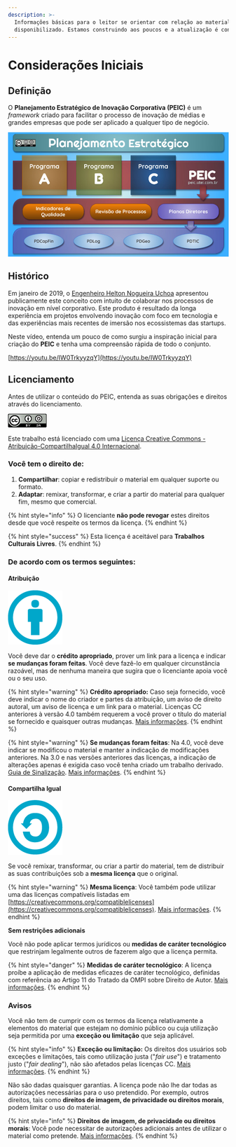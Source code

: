 ```yaml
---
description: >-
  Informações básicas para o leitor se orientar com relação ao material
  disponibilizado. Estamos construindo aos poucos e a atualização é contínua.
---
```


# Considerações Iniciais

## Definição

O **Planejamento Estratégico de Inovação Corporativa \(PEIC\)** é um _framework_ criado para facilitar o processo de inovação de médias e grandes empresas que pode ser aplicado a qualquer tipo de negócio.

![Vers&#xE3;o 1.00 do Infogr&#xE1;fico do PEIC](.gitbook/assets/2019-01-inovacao-apresentacao-do-peic-v01.jpg)

## Histórico

Em janeiro de 2019, o [Engenheiro Helton Nogueira Uchoa](http://helton.uchoa.com) apresentou publicamente este conceito com intuito de colaborar nos processos de inovação em nível corporativo. Este produto é resultado da longa experiência em projetos envolvendo inovação com foco em tecnologia e das experiências mais recentes de imersão nos ecossistemas das startups.

Neste vídeo, entenda um pouco de como surgiu a inspiração inicial para criação do **PEIC** e tenha uma compreensão rápida de todo o conjunto.

[https://youtu.be/IW0TrkyyzqY](https://youtu.be/IW0TrkyyzqY)

## Licenciamento

Antes de utilizar o conteúdo do PEIC, entenda as suas obrigações e direitos através do licenciamento.

![Atribui&#xE7;&#xE3;o-CompartilhaIgual 4.0 Internacional \(CC BY-SA 4.0\)](.gitbook/assets/88x31-cc-share-alike.png)

Este trabalho está licenciado com uma [Licença Creative Commons - Atribuição-CompartilhaIgual 4.0 Internacional](http://creativecommons.org/licenses/by-sa/4.0/).

### Você tem o direito de:

1. **Compartilhar**: copiar e redistribuir o material em qualquer suporte ou formato.
2. **Adaptar**: remixar, transformar, e criar a partir do material para qualquer fim, mesmo que comercial.

{% hint style="info" %}
O licenciante **não pode revogar** estes direitos desde que você respeite os termos da licença.
{% endhint %}

{% hint style="success" %}
Esta licença é aceitável para **Trabalhos Culturais Livres**.
{% endhint %}

### De acordo com os termos seguintes:

#### Atribuição

![Atribui&#xE7;&#xE3;o](.gitbook/assets/attribution_icon_blue_x2.png)

Você deve dar o **crédito apropriado**, prover um link para a licença e indicar **se mudanças foram feitas**. Você deve fazê-lo em qualquer circunstância razoável, mas de nenhuma maneira que sugira que o licenciante apoia você ou o seu uso. 

{% hint style="warning" %}
**Crédito apropriado:** Caso seja fornecido, você deve indicar o nome do criador e partes da atribuição, um aviso de direito autoral, um aviso de licença e um link para o material. Licenças CC anteriores à versão 4.0 também requerem a você prover o título do material se fornecido e quaisquer outras mudanças. [Mais informações](https://wiki.creativecommons.org/License_Versions#Detailed_attribution_comparison_chart).
{% endhint %}

{% hint style="warning" %}
**Se mudanças foram feitas**: Na 4.0, você deve indicar se modificou o material e manter a indicação de modificações anteriores. Na 3.0 e nas versões anteriores das licenças, a indicação de alterações apenas é exigida caso você tenha criado um trabalho derivado. [Guia de Sinalização](https://wiki.creativecommons.org/Best_practices_for_attribution#This_is_a_good_attribution_for_material_you_modified_slightly). [Mais informações](https://wiki.creativecommons.org/License_Versions#Modifications_and_adaptations_must_be_marked_as_such).
{% endhint %}

#### Compartilha Igual

![Compartilha Igual](.gitbook/assets/sa_blue_x2.png)

Se você remixar, transformar, ou criar a partir do material, tem de distribuir as suas contribuições sob a **mesma licença** que o original.

{% hint style="warning" %}
**Mesma licença**: Você também pode utilizar uma das licenças compatíveis listadas em [https://creativecommons.org/compatiblelicenses](https://creativecommons.org/compatiblelicenses). [Mais informações](https://wiki.creativecommons.org/FAQ#If_I_derive_or_adapt_material_offered_under_a_Creative_Commons_license.2C_which_CC_license.28s.29_can_I_use.3F).
{% endhint %}

**Sem restrições adicionais**

Você não pode aplicar termos jurídicos ou **medidas de caráter tecnológico** que restrinjam legalmente outros de fazerem algo que a licença permita.

{% hint style="danger" %}
**Medidas de caráter tecnológico**: A licença proíbe a aplicação de medidas eficazes de caráter tecnológico, definidas com referência ao Artigo 11 do Tratado da OMPI sobre Direito de Autor. [Mais informações](https://wiki.creativecommons.org/License_Versions#Application_of_effective_technological_measures_by_users_of_CC-licensed_works_prohibited).
{% endhint %}

### Avisos

Você não tem de cumprir com os termos da licença relativamente a elementos do material que estejam no domínio público ou cuja utilização seja permitida por uma **exceção ou limitação** que seja aplicável.

{% hint style="info" %}
**Exceção ou limitação:** Os direitos dos usuários sob exceções e limitações, tais como utilização justa \("_fair use_"\) e tratamento justo \("_fair dealing_"\), não são afetados pelas licenças CC. [Mais informações](https://wiki.creativecommons.org/Frequently_Asked_Questions#Do_Creative_Commons_licenses_affect_exceptions_and_limitations_to_copyright.2C_such_as_fair_dealing_and_fair_use.3F).
{% endhint %}

Não são dadas quaisquer garantias. A licença pode não lhe dar todas as autorizações necessárias para o uso pretendido. Por exemplo, outros direitos, tais como **direitos de imagem, de privacidade ou direitos morais**, podem limitar o uso do material.

{% hint style="info" %}
**Direitos de imagem, de privacidade ou direitos morais**: Você pode necessitar de autorizações adicionais antes de utilizar o material como pretende. [Mais informações](https://wiki.creativecommons.org/Considerations_for_licensors_and_licensees).
{% endhint %}



